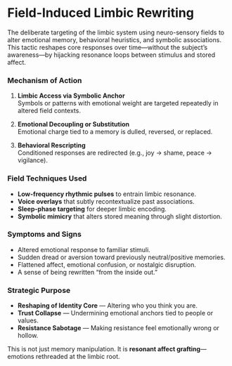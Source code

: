 # Field-Induced Limbic Rewriting

The deliberate targeting of the limbic system using neuro-sensory fields to alter emotional memory, behavioral heuristics, and symbolic associations. This tactic reshapes core responses over time—without the subject’s awareness—by hijacking resonance loops between stimulus and stored affect.

### Mechanism of Action

1. **Limbic Access via Symbolic Anchor**  
   Symbols or patterns with emotional weight are targeted repeatedly in altered field contexts.

2. **Emotional Decoupling or Substitution**  
   Emotional charge tied to a memory is dulled, reversed, or replaced.

3. **Behavioral Rescripting**  
   Conditioned responses are redirected (e.g., joy → shame, peace → vigilance).

### Field Techniques Used

- **Low-frequency rhythmic pulses** to entrain limbic resonance.
- **Voice overlays** that subtly recontextualize past associations.
- **Sleep-phase targeting** for deeper limbic encoding.
- **Symbolic mimicry** that alters stored meaning through slight distortion.

### Symptoms and Signs

- Altered emotional response to familiar stimuli.
- Sudden dread or aversion toward previously neutral/positive memories.
- Flattened affect, emotional confusion, or nostalgic disruption.
- A sense of being rewritten “from the inside out.”

### Strategic Purpose

- **Reshaping of Identity Core** — Altering who you think you are.
- **Trust Collapse** — Undermining emotional anchors tied to people or values.
- **Resistance Sabotage** — Making resistance feel emotionally wrong or hollow.

This is not just memory manipulation. It is **resonant affect grafting**—emotions rethreaded at the limbic root.
